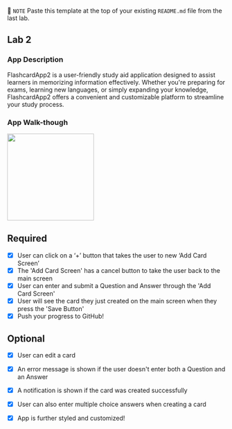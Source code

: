 📝 `NOTE` Paste this template at the top of your existing `README.md` file from the last lab.

## Lab 2

### App Description
FlashcardApp2 is a user-friendly study aid application designed to assist learners in memorizing
information effectively. Whether you're preparing for exams, learning new languages, or simply
expanding your knowledge, FlashcardApp2 offers a convenient and customizable platform to streamline your study process.

### App Walk-though

<img src="https://github.com/Vandersar02/FlashCard2/blob/main/img/myVideo.gif" width=200><br>


## Required
- [x] User can click on a ‘+’ button that takes the user to new ‘Add Card Screen’
- [x] The 'Add Card Screen' has a cancel button to take the user back to the main screen
- [x] User can enter and submit a Question and Answer through the 'Add Card Screen'
- [x] User will see the card they just created on the main screen when they press the 'Save Button'
- [x] Push your progress to GitHub!

## Optional
- [x] User can edit a card
- [x] An error message is shown if the user doesn't enter both a Question and an Answer
- [x] A notification is shown if the card was created successfully
- [x] User can also enter multiple choice answers when creating a card
- [x] App is further styled and customized!

